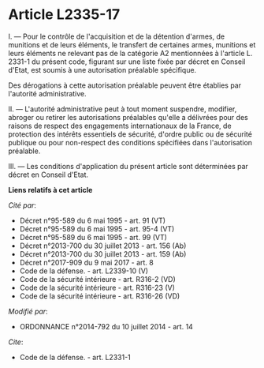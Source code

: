 # Article L2335-17

I. ― Pour le contrôle de l'acquisition et de la détention d'armes, de munitions et de leurs éléments, le transfert de
certaines armes, munitions et leurs éléments ne relevant pas de la catégorie A2 mentionnées à l'article L. 2331-1 du présent
code, figurant sur une liste fixée par décret en Conseil d'Etat, est soumis à une autorisation préalable spécifique. 

Des dérogations à cette autorisation préalable peuvent être établies par l'autorité administrative. 

II. ― L'autorité administrative peut à tout moment suspendre, modifier, abroger ou retirer les autorisations préalables
qu'elle a délivrées pour des raisons de respect des engagements internationaux de la France, de protection des intérêts
essentiels de sécurité, d'ordre public ou de sécurité publique ou pour non-respect des conditions spécifiées dans
l'autorisation préalable. 

III. ― Les conditions d'application du présent article sont déterminées par décret en Conseil d'Etat.

**Liens relatifs à cet article**

_Cité par_:

  - Décret n°95-589 du 6 mai 1995 - art. 91 (VT)
  - Décret n°95-589 du 6 mai 1995 - art. 95-4 (VT)
  - Décret n°95-589 du 6 mai 1995 - art. 99 (VT)
  - Décret n°2013-700 du 30 juillet 2013 - art. 156 (Ab)
  - Décret n°2013-700 du 30 juillet 2013 - art. 159 (Ab)
  - Décret n°2017-909 du 9 mai 2017 - art. 8
  - Code de la défense. - art. L2339-10 (V)
  - Code de la sécurité intérieure - art. R316-2 (VD)
  - Code de la sécurité intérieure - art. R316-23 (V)
  - Code de la sécurité intérieure - art. R316-26 (VD)

_Modifié par_:

  - ORDONNANCE n°2014-792 du 10 juillet 2014 - art. 14

_Cite_:

  - Code de la défense. - art. L2331-1
